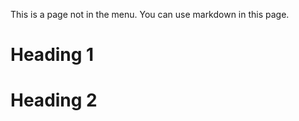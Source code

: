 
This is a page not in the menu. You can use markdown in this page.

Heading 1
======

Heading 2
======
